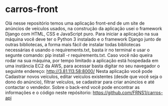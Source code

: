 ﻿# carros-front

Olá nesse repositório temos uma aplicação front-end de um site de anúncios de veículos usados, na construção da aplicação usei o framework Django com HTML, CSS e JavaScript puro.
Para iniciar a aplicação na sua máquina você deve ter o Python 3 instalado e o framework Django junto de outras bibliotecas, a forma mais fácil de instalar todas bibliotecas necessárias é usando o requirements.txt, basta ir no terminal e usar o segunte comando: pip install -r requirements.txt.
Caso você não queira rodar na sua máquina, por tempo limitado a aplicação está hospedada em uma instância EC2 da AWS, para acessar basta digitar no seu navegador o seguinte endereço: http://3.81.113.58:8000/
Nesta aplicação você pode Cadastrar novos veículos, editar veículos existentes (desde que você seja o dono do anúncio), filtrar veículos, se cadastrar para criar anúncios e até contactar o vendedor.
Sobre o back-end você pode encontrar as informações e o código neste repósitorio: https://github.com/FRNS1/carros-api
